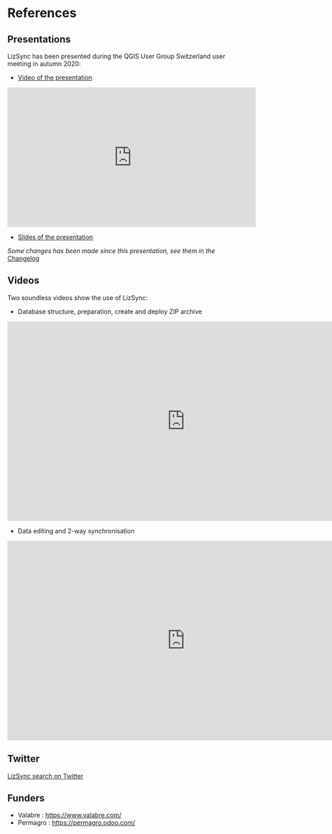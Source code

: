 # References

## Presentations

LizSync has been presented during the QGIS User Group Switzerland user meeting in autumn 2020:

* [Video of the presentation](https://www.youtube.com/watch?v=N0jztB1UKSM&t=1h31m59s)

<iframe width="560" height="315" src="https://www.youtube.com/embed/N0jztB1UKSM?start=5519" frameborder="0" allow="accelerometer; autoplay; clipboard-write; encrypted-media; gyroscope; picture-in-picture" allowfullscreen></iframe>

* [Slides of the presentation](./presentation-reveal/index.html)

*Some changes has been made since this presentation, see them in the* [Changelog](./changelog.md)

## Videos

Two soundless videos show the use of LizSync:

* Database structure, preparation, create and deploy ZIP archive

<iframe width="800" height="450" src="https://www.youtube.com/embed/l8a1Pn7CpN0" frameborder="0" allow="accelerometer; autoplay; clipboard-write; encrypted-media; gyroscope; picture-in-picture" allowfullscreen></iframe>

* Data editing and 2-way synchronisation

<iframe width="800" height="450" src="https://www.youtube.com/embed/tnWVBJGqD0M" frameborder="0" allow="accelerometer; autoplay; clipboard-write; encrypted-media; gyroscope; picture-in-picture" allowfullscreen></iframe>


## Twitter

[LizSync search on Twitter](https://twitter.com/search?q=lizsync&src=typed_query&f=live)

## Funders

* Valabre : https://www.valabre.com/
* Permagro : https://permagro.odoo.com/
